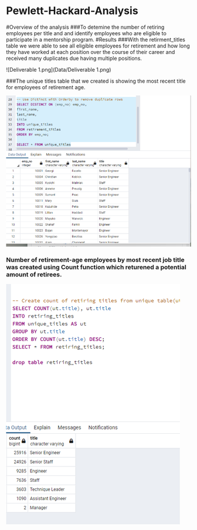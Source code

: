 # Pewlett-Hackard-Analysis
#Overview of the analysis
###To detemine the number of retiring  employees per title and and identify employees who are eligible to participate in a           mentorship program.
#Results
###With the retirment_titles table we were  able to see all  eligible employees for retirement and how long they have worked at each position over the course of their career and received  many duplicates due having multiple positions.

 ![Deliverable 1.png](Data/Deliverable 1.png)

###The unique titles table that we created is showing the most recent title for employees of retirement age.

![Deliverable_1_Distinct.png](Data/Deliverable_1_Distinct.png)

### Number of retirement-age employees by most recent job title was created using Count function which returened a potential amount of retirees.
![Deliverable_1_count.png](Data/Deliverable_1_count.png)

